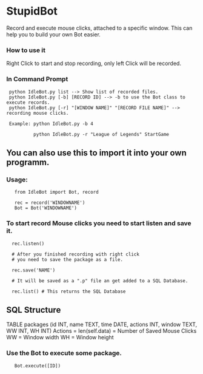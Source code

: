 # StupidBot
 Record and execute mouse clicks, attached to a specific window.
 This can help you to build your own Bot easier.
### How to use it
   Right Click to start and stop recording, only left Click will be recorded.
### In Command Prompt
```
 python IdleBot.py list --> Show list of recorded files.
 python IdleBot.py [-b] [RECORD ID] --> -b to use the Bot class to execute records.
 python IdleBot.py [-r] "[WINDOW NAME]" "[RECORD FILE NAME]" --> recording mouse clicks.

 Example: python IdleBot.py -b 4
 
          python IdleBot.py -r "League of Legends" StartGame
```
## You can also use this to import it into your own programm.
### Usage:
```
   from IdleBot import Bot, record
            
   rec = record('WINDOWNAME')
   Bot = Bot('WINDOWNAME')
```
### To start record Mouse clicks you need to start listen and save it.
```
  rec.listen()
  
  # After you finished recording with right click
  # you need to save the package as a file.
  
  rec.save('NAME')
  
  # It will be saved as a ".p" file an get added to a SQL Database.
  
  rec.list() # This returns the SQL Database
```
## SQL Structure
 TABLE packages (id INT, name TEXT, time DATE, actions INT, window TEXT, WW INT, WH INT)
 Actions = len(self.data) = Number of Saved Mouse Clicks
 WW = Window width
 WH = Window height
 
### Use the Bot to execute some package.
```
   Bot.execute([ID])
```
